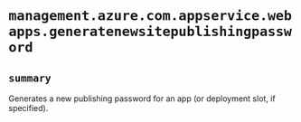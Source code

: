 # `management.azure.com.appservice.webapps.generatenewsitepublishingpassword`

## `summary`
Generates a new publishing password for an app (or deployment slot, if specified).


